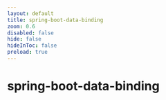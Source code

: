 ```yaml
---
layout: default 
title: spring-boot-data-binding  
zoom: 0.6   
disabled: false 
hide: false 
hideInToc: false    
preload: true   
---
```



# spring-boot-data-binding   
